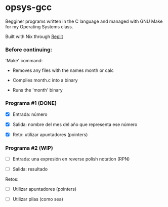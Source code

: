# opsys-gcc

Begginer programs written in the C language and managed with GNU Make for my Operating Systems class.

Built with Nix through [Replit](https://replit.com)

### Before continuing:

'Make' command:

- Removes any files with the names month or calc

- Compiles month.c into a binary

- Runs the 'month' binary

### Programa #1 (DONE)

- [x] Entrada: número

- [x] Salida: nombre del mes del año que representa ese número

- [x] Reto: utilizar apuntadores (pointers)

### Programa #2 (WIP)

- [ ] Entrada: una expresión en reverse polish notation (RPN)

- [ ] Salida: resultado

Retos:

- [ ] Utilizar apuntadores (pointers)

- [ ] Utilizar pilas (como sea)
